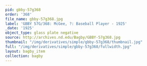 ```yaml
---
pid: gbby-57g368
order: '368'
file_name: gbby-57g368.jpg
label: 'GBBY 57G/368: McGee, ?: Baseball Player - 1925'
_date: '1925'
object_type: glass plate negative
source: http://archives.nd.edu/Bagby/GBBY-57g368.jpg
thumbnail: "/img/derivatives/simple/gbby-57g368/thumbnail.jpg"
full: "/img/derivatives/simple/gbby-57g368/fullwidth.jpg"
layout: bagby_item
collection: bagby
---
```


